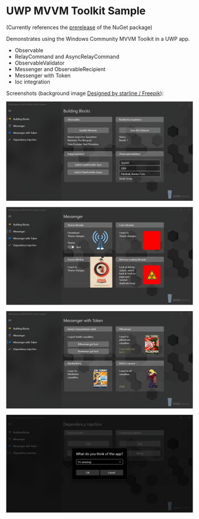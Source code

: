 # UWP MVVM Toolkit Sample

(Currently references the [prerelease](https://www.nuget.org/packages/Microsoft.Toolkit.Mvvm) of the NuGet package)

Demonstrates using the Windows Community MVVM Toolkit in a UWP app.
* Observable
* RelayCommand and AsyncRelayCommand
* ObservableValidator
* Messenger and ObservableRecipient
* Messenger with Token
* Ioc integration

Screenshots (background image [Designed by starline / Freepik](http://www.freepik.com)):

![Screenshot](Assets/BuildingblocksPage.png?raw=true)

![Screenshot](Assets/MessengerPage.png?raw=true)

![Screenshot](Assets/MessengerWithTokenPage.png?raw=true)

![Screenshot](Assets/InversionOfControlPage.png?raw=true)
